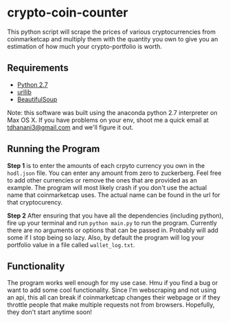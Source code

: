 # crypto-coin-counter

This python script will scrape the prices of various cryptocurrencies from coinmarketcap and multiply them with the quantity you own to give you an estimation of how much your crypto-portfolio is worth. 

## Requirements

* [Python 2.7](https://www.python.org/downloads/)
* [urllib](https://docs.python.org/2/library/urllib2.html)
* [BeautifulSoup](https://www.crummy.com/software/BeautifulSoup/bs4/doc/)

Note: this software was built using the anaconda python 2.7 interpreter on Max OS X. If you have problems on your env, shoot me a quick email at tdhanani3@gmail.com and we'll figure it out. 


## Running the Program 

__Step 1__ is to enter the amounts of each crpyto currency you own in the `hodl.json` file. You can enter any amount from zero to zuckerberg. Feel free to add other currencies or remove the ones that are provided as an example. The program will most likely crash if you don't use the actual name that coinmarketcap uses. The actual name can be found in the url for that cryptocurency. 

__Step 2__ After ensuring that you have all the dependencies (including python), fire up your terminal and run `python main.py` to run the program. Currently there are no arguments or options that can be passed in. Probably will add some if I stop being so lazy. Also, by default the program will log your portfolio value in a file called `wallet_log.txt`.

## Functionality 

The program works well enough for my use case. Hmu if you find a bug or want to add some cool functionality. Since I'm webscraping and not using an api, this all can break if coinmarketcap changes their webpage or if they throttle people that make multiple requests not from browsers. Hopefully, they don't start anytime soon!